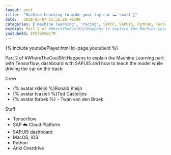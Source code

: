 ```yaml
---
layout: post
title:  "Machine Learning to make your toy-car 🏎 smart 🧠"
date:   2018-05-07 11:32:28 +0200
categories: ['machine learning', 'racing', SAPCP, SAPUI5, Python, Tensorflow]
excerpt: Part 2 of #WhereTheCoolShitHappens to explain the Machine Learning part with Tensorflow & dashboard
youtubeId: IF57bm5mCTM
---
```


{% include youtubePlayer.html id=page.youtubeId %}

Part 2 of #WhereTheCoolShitHappens to explain the Machine Learning part with Tensorflow, dashboard with SAPUI5 and how to teach the model while driving the car on the track.

Crew
- {% avatar rkleijn %}Ronald Kleijn
- {% avatar tcasteli %}Ted Castelijns
- {% avatar tbroek %} - Twan van den Broek

Stuff
- Tensorflow
- SAP ☁️ Cloud Platform
- SAPUI5 dashboard
- MacOS, iOS
- Python
- Anki Overdrive
